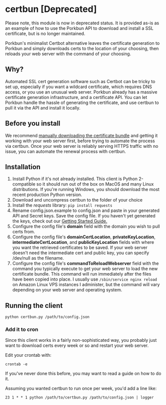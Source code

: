 # certbun [Deprecated]

Please note, this module is now in deprecated status. It is provided as-is as an example of how to use the Porkbun API to download and install a SSL certificate, but is no longer maintained.

Porkbun's minimalist Certbot alternative leaves the certificate generation to Porkbun and simply downloads certs to the location of your choosing, then reloads your web server with the command of your choosing.

## Why?
Automated SSL cert generation software such as Certbot can be tricky to set up, especially if you want a wildcard certificate, which requires DNS access, or you use an unusual web server. Porkbun already has a massive certificate generation infrastructure, and a certificate API. You can let Porkbun handle the hassle of generating the certificate, and use certbun to pull it via the API and install it locally.

## Before you install
We recommend [manually downloading the certificate bundle](https://kb.porkbun.com/article/71-how-your-free-ssl-certificate-works) and getting it working with your web server first, before trying to automate the process via certbun. Once your web server is reliably serving HTTPS traffic with no issue, you can automate the renewal process with certbun.

## Installation 

 1. Install Python if it's not already installed. This client is Python 2-compatible so it should run out of the box on MacOS and many Linux distributions. If you're running Windows, you should download the most recent production Python version.
 2. Download and uncompress certbun to the folder of your choice
 3. Install the *requests* library:
 	`pip install requests`
 4. Rename config.json.example to config.json and paste in your generated API and Secret keys. Save the config file. If you haven't yet generated the keys, check out our [Getting Started Guide.](https://kb.porkbun.com/article/190-getting-started-with-the-porkbun-dns-api) 
 5. Configure the config file's **domain**
field with the domain you wish to pull certs from.
6. Configure the config file's  **domainCertLocation**, **privateKeyLocation**, **intermediateCertLocation**, and **publicKeyLocation** fields with where you want the retrieved certificates to be saved. If your web server doesn't need the intermediate cert and public key, you can specify /dev/null as the filename.
7. Configure the config file's **commandToReloadWebserver** field with the command you typically execute to get your web server to load the new certificate bundle. This command will run immediately after the files have been copied into place. I usually use `/sbin/service nginx reload` on Amazon Linux VPS instances I administer, but the command will vary depending on your web server and operating system.


## Running the client

    python certbun.py /path/to/config.json 

### Add it to cron
Since this client works in a fairly non-sophisticated way, you probably just want to download certs every week or so and restart your web server. 

Edit your crontab with:

	crontab -e

If you've never done this before, you may want to read a guide on how to do it. 

Assuming you wanted certbun to run once per week, you'd add a line like:

	23 1 * * 1 python /path/to/certbun.py /path/to/config.json | logger
